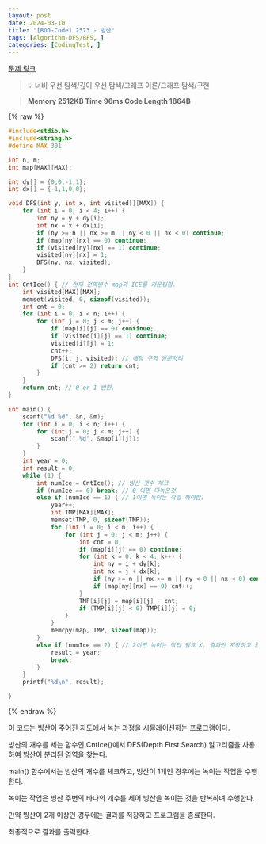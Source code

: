 ```yaml
---
layout: post
date: 2024-03-10
title: "[BOJ-Code] 2573 - 빙산"
tags: [Algorithm-DFS/BFS, ]
categories: [CodingTest, ]
---
```


[문제 링크](https://www.acmicpc.net/problem/2573)


> 💡 너비 우선 탐색/깊이 우선 탐색/그래프 이론/그래프 탐색/구현


> **Memory   2512KB                                   Time   96ms                               Code Length   1864B**



{% raw %}
```c++
#include<stdio.h>
#include<string.h>
#define MAX 301

int n, m;
int map[MAX][MAX];

int dy[] = {0,0,-1,1};
int dx[] = {-1,1,0,0};

void DFS(int y, int x, int visited[][MAX]) {
	for (int i = 0; i < 4; i++) {
		int ny = y + dy[i];
		int nx = x + dx[i];
		if (ny >= n || nx >= m || ny < 0 || nx < 0) continue;
		if (map[ny][nx] == 0) continue;
		if (visited[ny][nx] == 1) continue;
		visited[ny][nx] = 1;
		DFS(ny, nx, visited);
	}
}
int CntIce() { // 현재 전역변수 map의 ICE를 카운팅함.
	int visited[MAX][MAX];
	memset(visited, 0, sizeof(visited));
	int cnt = 0;
	for (int i = 0; i < n; i++) {
		for (int j = 0; j < m; j++) {
			if (map[i][j] == 0) continue;
			if (visited[i][j] == 1) continue;
			visited[i][j] = 1;
			cnt++;
			DFS(i, j, visited); // 해당 구역 방문처리
			if (cnt >= 2) return cnt;
		}
	}
	return cnt; // 0 or 1 반환.
}

int main() {
	scanf("%d %d", &n, &m);
	for (int i = 0; i < n; i++) {
		for (int j = 0; j < m; j++) {
			scanf(" %d", &map[i][j]);
		}
	}
	int year = 0;
	int result = 0;
	while (1) {
		int numIce = CntIce(); // 빙산 갯수 체크
		if (numIce == 0) break; // 0 이면 다녹은것.
		else if (numIce == 1) { // 1이면 녹이는 작업 해야함.
			year++;
			int TMP[MAX][MAX];
			memset(TMP, 0, sizeof(TMP));
			for (int i = 0; i < n; i++) {
				for (int j = 0; j < m; j++) {
					int cnt = 0;
					if (map[i][j] == 0) continue;
					for (int k = 0; k < 4; k++) {
						int ny = i + dy[k];
						int nx = j + dx[k];
						if (ny >= n || nx >= m || ny < 0 || nx < 0) continue;
						if (map[ny][nx] == 0) cnt++;
					}
					TMP[i][j] = map[i][j] - cnt;
					if (TMP[i][j] < 0) TMP[i][j] = 0;
				}
			}
			memcpy(map, TMP, sizeof(map));
		}
		else if (numIce == 2) { // 2이면 녹이는 작업 필요 X. 결과만 저장하고 끝내기
			result = year;
			break;
		}
	}
	printf("%d\n", result);

}
```
{% endraw %}



이 코드는 빙산이 주어진 지도에서 녹는 과정을 시뮬레이션하는 프로그램이다.

빙산의 개수를 세는 함수인 CntIce()에서 DFS(Depth First Search) 알고리즘을 사용하여 빙산이 분리된 영역을 찾는다.

main() 함수에서는 빙산의 개수를 체크하고, 빙산이 1개인 경우에는 녹이는 작업을 수행한다.

녹이는 작업은 빙산 주변의 바다의 개수를 세어 빙산을 녹이는 것을 반복하며 수행한다.

만약 빙산이 2개 이상인 경우에는 결과를 저장하고 프로그램을 종료한다.

최종적으로 결과를 출력한다.

